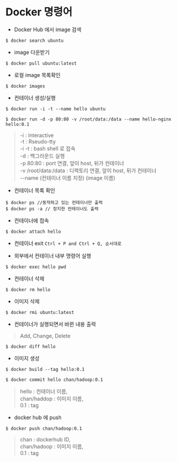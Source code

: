 # Docker 명령어
* Docker Hub 에서 image 검색
```shell
$ docker search ubuntu
```

* image 다운받기
```shell
$ docker pull ubuntu:latest
```

* 로컬 image 목록확인
```shell
$ docker images
```

* 컨테이너 생성/실행
```shell
$ docker run -i -t --name hello ubuntu
```
```shell
$ docker run -d -p 80:80 -v /root/data:/data --name hello-nginx hello:0.1
```

> -i : interactive<br/>
-t : Rseudo-tty<br/>
-i -t : bash shell 로 접속<br/>
-d : 백그라운드 실행<br/>
-p 80:80 : port 연결, 앞이 host, 뒤가 컨테이너<br/>
-v /root/data:/data : 디렉토리 연결, 앞이 host, 뒤가 컨테이너<br/>
--name (컨테이너 이름 지정) (image 이름)

* 컨테이너 목록 확인
```shell
$ docker ps //동작하고 있는 컨테이너만 출력
$ docker ps -a // 정지한 컨테이너도 출력
```

* 컨테이너에 접속
```shell
$ docker attach hello
```

* 컨테이너 exit
`Ctrl + P and Ctrl + Q, 순서대로`

* 외부에서 컨테이너 내부 명령어 실행
```shell
$ docker exec hello pwd
```

* 컨테이너 삭제
```shell
$ docker rm hello
```

* 이미지 삭제
```shell
$ docker rmi ubuntu:latest
```

* 컨테이너가 실행되면서 바뀐 내용 출력
> Add, Change, Delete

```shell
$ docker diff hello
```

* 이미지 생성
```shell
$ docker build --tag hello:0.1
```
```shell
$ docker commit hello chan/hadoop:0.1
```
> hello : 컨테이너 이름,<br/> chan/haddop : 이미지 이름,<br/> 0.1 : tag

* docker hub 에 push
```shell
$ docker push chan/hadoop:0.1
```
> chan : dockerhub ID,<br/> chan/hadoop : 이미지 이름,<br/> 0.1 : tag
